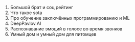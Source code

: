       
1. Большой брат и соц рейтинг
2. Что такое sota
3. Про обучение заключённых программированию и ML
4. DeepPavlov.AI
5. Распознавание эмоций в голосе во время звонков
6. Умный дом и умный дом для питомцев